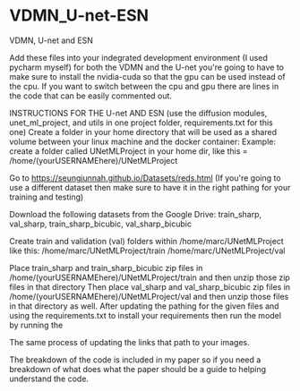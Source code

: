 # VDMN_U-net-ESN
VDMN, U-net and ESN

Add these files into your indegrated development environment (I used pycharm myself)
for both the VDMN and the U-net you're going to have to make sure to install the nvidia-cuda so that the gpu can be used instead of the cpu.  If you want to switch between the cpu and gpu there are lines in the code that can be easily commented out.  

INSTRUCTIONS FOR THE U-net AND ESN (use the diffusion modules, unet_ml_project, and utils in one project folder, requirements.txt for this one)
Create a folder in your home directory that will be used as a shared volume between your linux machine and the docker container:
Example: create a folder called UNetMLProject in your home dir, like this = /home/(yourUSERNAMEhere)/UNetMLProject

Go to https://seungjunnah.github.io/Datasets/reds.html (If you're going to use a different dataset then make sure to have it in the right pathing for your training and testing)

Download the following datasets from the Google Drive: train_sharp, val_sharp, train_sharp_bicubic, val_sharp_bicubic

Create train and validation (val) folders within /home/marc/UNetMLProject like this:
/home/marc/UNetMLProject/train
/home/marc/UNetMLProject/val

Place train_sharp and train_sharp_bicubic zip files in /home/(yourUSERNAMEhere)/UNetMLProject/train and then unzip those zip files in that directory
Then place val_sharp and val_sharp_bicubic zip files in /home/(yourUSERNAMEhere)/UNetMLProject/val and then unzip those files in that directory as well.
After updating the pathing for the given files and using the requirements.txt to install your requirements then run the model by running the 


The same process of updating the links that path to your images.

The breakdown of the code is included in my paper so if you need a breakdown of what does what the paper should be a guide to helping understand the code.
